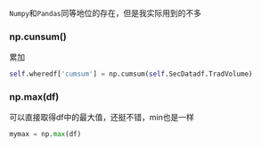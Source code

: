 `Numpy`和`Pandas`同等地位的存在，但是我实际用到的不多

### np.cunsum()

累加

```python
self.wheredf['cumsum'] = np.cumsum(self.SecDatadf.TradVolume)
```

### np.max(df)

可以直接取得df中的最大值，还挺不错，min也是一样

```Python
mymax = np.max(df)
```